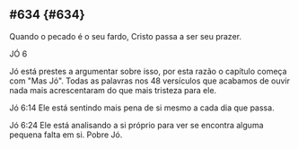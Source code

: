 ## #634 {#634}

Quando o pecado é o seu fardo, Cristo passa a ser seu prazer.

JÓ 6

Jó está prestes a argumentar sobre isso, por esta razão o capítulo começa com &quot;Mas Jó&quot;. Todas as palavras nos 48 versículos que acabamos de ouvir nada mais acrescentaram do que mais tristeza para ele.

Jó 6:14 Ele está sentindo mais pena de si mesmo a cada dia que passa.

Jó 6:24 Ele está analisando a si próprio para ver se encontra alguma pequena falta em si. Pobre Jó.